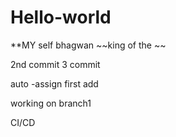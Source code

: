 # Hello-world
**MY self bhagwan
~~king of the ~~


2nd commit
3 commit

auto -assign
first add


working on branch1

CI/CD
